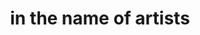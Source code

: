 ---
pid: llp416
title: in the name of artists
location_transcription: in an art museum
coordinates: "[-75.180407623982, 39.965115631906]"
zipcode: '19120'
gen_neighborhood: North Philadelphia
neighborhood: Logan,Olney
outside_phl: 
age: '14'
age_range: 13-19
instagram: 
image_file_name: llp_416.jpg
proposal_transcription: I would do a monument of a person drawing something the person
  will be like 5 to 6 feet representing the people who like to draw and have skills
  for that.
topic: Person
topic_summary: 0, 0
type: Sculpture Statue
keywords_other: drawing, visual art, museums
credit: Olian Mendez Jimerez
image_labels: 
twitter: 
facebook: 
permalink: "/monuments/llp416/"
layout: item-page
---